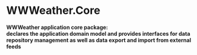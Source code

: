 # WWWeather.Core

**WWWeather application core package:  
  declares the application domain model and provides interfaces for data repository management 
  as well as data export and import from external feeds**
